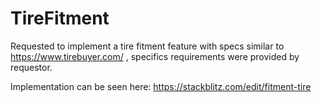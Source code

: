 # TireFitment

Requested to implement a tire fitment feature with specs similar to https://www.tirebuyer.com/ , specifics requirements were provided by requestor.

Implementation can be seen here: https://stackblitz.com/edit/fitment-tire


